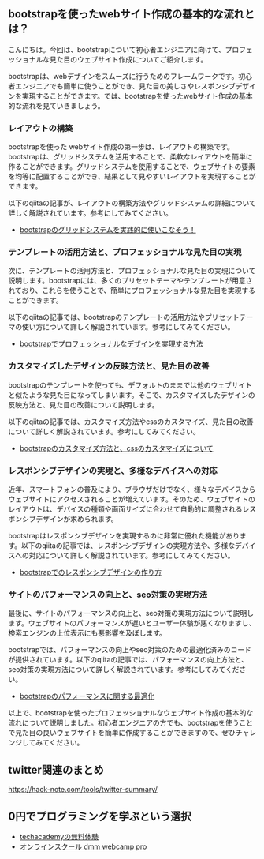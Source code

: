 <!--
title: 【bootstrap】初心者でもできる！プロフェッショナルな見た目のウェブサイト作成
tags: bootstrap,webデザイン
id: 
private: false
-->

## bootstrapを使ったwebサイト作成の基本的な流れとは？

こんにちは。今回は、bootstrapについて初心者エンジニアに向けて、プロフェッショナルな見た目のウェブサイト作成についてご紹介します。

bootstrapは、webデザインをスムーズに行うためのフレームワークです。初心者エンジニアでも簡単に使うことができ、見た目の美しさやレスポンシブデザインを実現することができます。では、bootstrapを使ったwebサイト作成の基本的な流れを見ていきましょう。

### レイアウトの構築

bootstrapを使った webサイト作成の第一歩は、レイアウトの構築です。bootstrapは、グリッドシステムを活用することで、柔軟なレイアウトを簡単に作ることができます。グリッドシステムを使用することで、ウェブサイトの要素を均等に配置することができ、結果として見やすいレイアウトを実現することができます。

以下のqiitaの記事が、レイアウトの構築方法やグリッドシステムの詳細について詳しく解説されています。参考にしてみてください。

- [bootstrapのグリッドシステムを実践的に使いこなそう！](https://qiita.com/nepos180/items/d01e013d2569d42c89d1)

### テンプレートの活用方法と、プロフェッショナルな見た目の実現

次に、テンプレートの活用方法と、プロフェッショナルな見た目の実現について説明します。bootstrapには、多くのプリセットテーマやテンプレートが用意されており、これらを使うことで、簡単にプロフェッショナルな見た目を実現することができます。

以下のqiitaの記事では、bootstrapのテンプレートの活用方法やプリセットテーマの使い方について詳しく解説されています。参考にしてみてください。

- [bootstrapでプロフェッショナルなデザインを実現する方法](https://qiita.com/seka/items/e643db4f08c3276c8b23)

### カスタマイズしたデザインの反映方法と、見た目の改善

bootstrapのテンプレートを使っても、デフォルトのままでは他のウェブサイトと似たような見た目になってしまいます。そこで、カスタマイズしたデザインの反映方法と、見た目の改善について説明します。

以下のqiitaの記事では、カスタマイズ方法やcssのカスタマイズ、見た目の改善について詳しく解説されています。参考にしてみてください。

- [bootstrapのカスタマイズ方法と、cssのカスタマイズについて](https://qiita.com/masayuki14/items/5e8b8f44111fe2264d9f)

### レスポンシブデザインの実現と、多様なデバイスへの対応

近年、スマートフォンの普及により、ブラウザだけでなく、様々なデバイスからウェブサイトにアクセスされることが増えています。そのため、ウェブサイトのレイアウトは、デバイスの種類や画面サイズに合わせて自動的に調整されるレスポンシブデザインが求められます。

bootstrapはレスポンシブデザインを実現するのに非常に優れた機能があります。以下のqiitaの記事では、レスポンシブデザインの実現方法や、多様なデバイスへの対応について詳しく解説されています。参考にしてみてください。

- [bootstrapでのレスポンシブデザインの作り方](https://qiita.com/shyamahira/items/380a6ec2a9048d319d67)

### サイトのパフォーマンスの向上と、seo対策の実現方法

最後に、サイトのパフォーマンスの向上と、seo対策の実現方法について説明します。ウェブサイトのパフォーマンスが遅いとユーザー体験が悪くなりますし、検索エンジンの上位表示にも悪影響を及ぼします。

bootstrapでは、パフォーマンスの向上やseo対策のための最適化済みのコードが提供されています。以下のqiitaの記事では、パフォーマンスの向上方法と、seo対策の実現方法について詳しく解説されています。参考にしてみてください。

- [bootstrapのパフォーマンスに関する最適化](https://qiita.com/kanazawa_tsugu/items/94d3785eef157b7e1cc4)

以上で、bootstrapを使ったプロフェッショナルなウェブサイト作成の基本的な流れについて説明しました。初心者エンジニアの方でも、bootstrapを使うことで見た目の良いウェブサイトを簡単に作成することができますので、ぜひチャレンジしてみてください。

## twitter関連のまとめ
https://hack-note.com/tools/twitter-summary/


## 0円でプログラミングを学ぶという選択
- [techacademyの無料体験](//af.moshimo.com/af/c/click?a_id=2612475&amp;p_id=1555&amp;pc_id=2816&amp;pl_id=22706&amp;url=https%3a%2f%2ftechacademy.jp%2fhtmlcss-trial%3futm_source%3dmoshimo%26utm_medium%3daffiliate%26utm_campaign%3dtextad)
- [オンラインスクール dmm webcamp pro](//af.moshimo.com/af/c/click?a_id=2612482&amp;p_id=1363&amp;pc_id=2297&amp;pl_id=39999&amp;guid=on)


